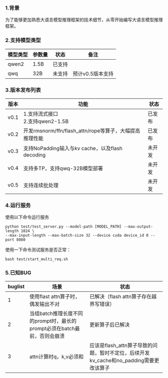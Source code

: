 ### 1.背景

为了能够更加熟悉大语言模型推理框架的技术细节，从零开始编写大语言模型推理框架。

### 2.支持模型类型

| 模型类型    | 参数量 | 状态   | 备注                       |
| ----------- | ------ | ------ | --------------------     |
| qwen2  | 1.5B   | 已支持 |                           |
| qwq  | 32B   | 未支持 |         预计v0.5版本支持                  |


### 3.版本发布列表

| 版本    | 功能 | 状态   |
| ----------- | ------ | ------ |
| v0.1  | 1.支持流式接口<br>2.支持qwen2-1.5B   | 已发布 |  
| v0.2  | 开发rmsnorm/ffn/flash_attn/rope等算子，大幅提高推理性能  | 已发布 |
| v0.3  | 支持NoPadding输入与kv cache，以及flash decoding | 未开发 |
| v0.4  | 支持多TP，支持qwq-32B模型部署 | 未开发 |
| v0.5  | 支持连续批处理 | 未开发 |


### 4.运行服务

使用以下命令运行服务
```
python test/test_server.py --model-path [MODEL_PATH] --max-output-length 1024 \
--max-input-length --max-batch-size 32 --device cuda device_id 0 --port 8080
```

使用一下命令测试服务是否正常：
```
bash test/start_multi_req.sh
```

### 5.已知BUG

| buglist    | 场景 | 状态   |
| ----------- | ------ | ------ |
| 1  | 使用flast attn算子时，偶发输出不对  | 已解决（flash attn算子存在越界写错误） |
| 2  | 当组batch推理长度不同的prompt时，最长的prompt必须在batch最前，否则会崩溃  | 更新算子后已解决 |  
| 3  | attn计算时q，k,v必须和  | 应该是flash_attn算子导致的问题，暂时不定位，后续开发kv_cache和no_padding需要更改该算子 |  